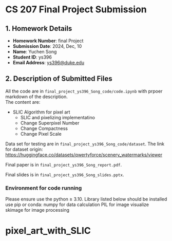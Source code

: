 # CS 207 Final Project Submission
## 1. Homework Details
- **Homework Number**: final Project
- **Submission Date**: 2024, Dec, 10
- **Name**: Yuchen Song
- **Student ID**: ys396
- **Email Address**: ys396@duke.edu

## 2. Description of Submitted Files

All the code are in `final_project_ys396_Song_code/code.ipynb` with prpoer markdown of the description. \
The content are:
- SLIC Algorithm for pixel art
	- SLIC and pixelizing implementatino
	- Change Superpixel Number
	- Change Compactness
	- Change Pixel Scale
	
Data set for testing are in 	`final_project_ys396_Song_code/dataset`. The link for dataset origin: https://huggingface.co/datasets/qwertyforce/scenery_watermarks/viewer

Final paper is in `final_project_ys396_Song_report.pdf`.

Final slides is in `final_project_ys396_Song_slides.pptx`.

### Environment for code running
Please ensure use the python ≥ 3.10. Library listed below should be installed use pip or conda:
numpy for data calculation
PIL for image visualize
skimage for image processing
# pixel_art_with_SLIC
